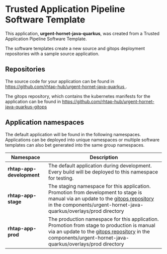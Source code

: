 # Trusted Application Pipeline Software Template

This application, **urgent-hornet-java-quarkus**, was created from a Trusted Application Pipeline Software Template.

The software templates create a new source and gitops deployment repositories with a sample source application. 

## Repositories

The source code for your application can be found in [https://github.com/rhtap-hub/urgent-hornet-java-quarkus ](https://github.com/rhtap-hub/urgent-hornet-java-quarkus ).
 
The gitops repository, which contains the kubernetes manifests for the application can be found in 
[https://github.com/rhtap-hub/urgent-hornet-java-quarkus-gitops ](https://github.com/rhtap-hub/urgent-hornet-java-quarkus-gitops ) 

## Application namespaces 

The default application will be found in the following namespaces. Applications can be deployed into unique namespaces or multiple software templates can also bet generated into the same group namespaces.  

|  Namespace   |  Description   |  
| -------- | -------- |   
| **rhtap-app-development** | The default application during development. Every build will be deployed to this namespace for testing. | 
| **rhtap-app-stage** | The staging namespace for this application. Promotion from development to stage is manual via an update to the [gitops repository](https://github.com/rhtap-hub/urgent-hornet-java-quarkus-gitops ) in the components/urgent-hornet-java-quarkus/overlays/prod directory |  
| **rhtap-app-prod** | The production namespace for this application. Promotion from stage to production is manual via an update to the [gitops repository](https://github.com/rhtap-hub/urgent-hornet-java-quarkus-gitops ) in the components/urgent-hornet-java-quarkus/overlays/prod directory | 